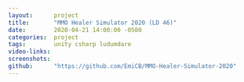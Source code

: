 ```yaml
---
layout:      project
title:       "MMO Healer Simulator 2020 (LD 46)"
date:        2020-04-21 14:00:00 -0500
categories:  project
tags:        unity csharp ludumdare
video-links: 
screenshots: 
github:      "https://github.com/EmiCB/MMO-Healer-Simulator-2020"
---
```

